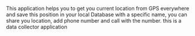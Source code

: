 This application helps you to get you current location from GPS everywhere and save this position in your local Database with a specific name, you can share you location, add phone number and call with the number.
this is a data collector application
